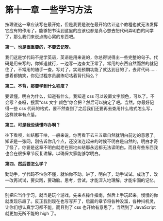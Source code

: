 第十一章 一些学习方法
===

按理说这一章应该写在最开始，但是我要是说在最开始估计这个教程也就无法发挥它应有的作用了。能够把书读到这里的应该也都是真心想去把代码弄明白的同学了，那么我们来说点掏心窝的东西吧。

**第一、也是很重要的，不要去记呀。**

我们这是学代码不是学英语，英语是用来说的，你总得说得出一些完整的句子。代码是用来写的，你知道就行，一边写一边查太正常了。常用的东西自然而然的就记住了，不常用的随手一查，写对了，实现预期功能了就达到目的了，去背代码……想着都搞笑，你见过程序员晨练叨咕着背代码么？

**第二、不背，那要学到什么程度？**

要读懂，明白为什么，知道有什么。我知道 css 可以设置文字颜色，可以了。不会写？查呀，搜索“css 文字 颜色”你会把？然后可以搞定了吧。当然，你最好记得一些 css 代码的格式，要不然查到了之后我们还要再去查用什么格式怎么写，这样效率有点低。

**第三、可是我没读懂咋办啊？**

往下看呗，纠结那干啥，一般来说，你再看下去三五章自然就明白前边的意思了。知识是一张网，刚告诉你几个点，还没法连起来的时候不明白是自然的，明白才奇了怪了。你要是这章不明白就老在原地纠结那永远都无法读明白。而且有些东西我也会在很多章节反复讲解，以确保大家能够学明白。

**第四、然后要怎么学？**

勤动手，学代码不怕你不懂，就怕你不动。讲了，明白了，动手试试。成功了，改一改再试试，要实践，要动脑。思考，尝试，才能深入地理解。才能牢固的记忆。

---

别把它当作学习，就当是玩个游戏，先来点操作指南，然后上手玩起来。慢慢的你就发现乐趣了。反正我到现在也写写开了，后面的章节将各种没溜，各种抖机灵，让你们想认真学习都不能。而且到了 css 也开始有意思了，当然到了 JavaScript 就更加无所不能的 high 了。